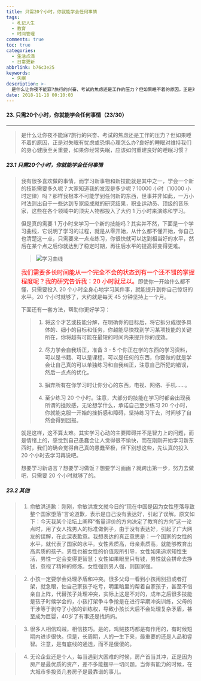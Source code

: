 ```yaml
---
title: 只需20个小时，你就能学会任何事情
tags:
  - 札记人生
  - 教育
  - 时间管理
comments: true
toc: true
categories:
  - 生活点滴
  - 日常更新
abbrlink: b76c3e25
keywords:
  - 失眠
description: >-
  是什么让你夜不能寐?旅行的兴奋、考试的焦虑还是工作的压力？但如果睡不着的原因，正是对失眠有忧虑或恐惧心理怎么办?良好的睡眠对维持我们的身心健康至关重要，如果你经常失眠，应该如何重建良好的睡眠习惯？
date: 2018-11-18 00:10:03
---
```

<script type="text/javascript" src="/js/src/bai.js"></script>

#### 23. 只需20个小时，你就能学会任何事情（23/30）
---
> 是什么让你夜不能寐?旅行的兴奋、考试的焦虑还是工作的压力？但如果睡不着的原因，正是对失眠有忧虑或恐惧心理怎么办?良好的睡眠对维持我们的身心健康至关重要，如果你经常失眠，应该如何重建良好的睡眠习惯？

##### 23.1 只需20个小时，你就能学会任何事情
> 我有很多喜欢做的事情，而学习新事物和新技能就是其中之一，学会一个新的技能需要多久呢？大家知道我的发现是多少呢？10000 小时（10000 小时定律）吗？那样我根本不可能学到任何新的东西，世事并非如此，一万小时法则出自于一些达到专家级成就的研究结果，职业运动员、顶级的音乐家，这些在各个领域中的顶尖人物都投入了大约 1 万小时来演练和学习。
>
> 但是真的需要 1 万小时来学习一个新的技能吗？其实并不然，下面是一个学习曲线，它说明了学习的过程，就是从零开始，从什么都不懂开始，你自己也清楚这一点，只需要来一点点练习，你很快就可以达到相当好的水平，然后在某个点之后你就达到了稳定时期，再往后水平的提高将变得更难。
>> ![学习曲线](/images/098/006tNbRwgy1fxd0lst8hij31160qsgm0.jpg)
>
> <font color="red" size=3> 我们需要多长时间能从一个完全不会的状态到有一个还不错的掌握程度呢？我的研究告诉我：20 小时就足以。</font>即使你一开始什么都不懂，只需要投入 20 个小时全身心地学习某件事，就能提升到你自己惊讶的水平。20 个小时就够了，大约就是每天 45 分钟坚持上一个月。
>
> 下面还有一套方法，帮助你更好学习：
>
>> 1. 将这个才艺或技能分解，在明确你的目标后，将它拆分成很多具体的、细小的目标和任务，你越能尽快找到学习某项技能的关键所在，你将越有可能在最短的时间内来提升你的成效。
>>
>> 2. 尽力学会自我矫正，准备 3 - 5 个你正在学的东西的学习资料，可以是书籍、可以是课程，可以是任何的东西，你要做的就是学会让自己真的可以单独练习和自我纠正，注意自己所犯的错误，然后一点点的优化。
>>
>> 3. 摒弃所有在你学习时让你分心的东西，电视、网络、手机……。
>>
>> 4. 至少练习 20 个小时。注意，大部分的技能在学习时都会出现我所谓的挫败感，无论想学什么，承诺自己至少练习 20 个小时，你就能克服一开始的挫折感和障碍，坚持练习下去，时间够了自然会得到回报。
>
> 就是这样，这不算太难。其实学习心动的主要障碍并不是智力上的问题，而是情绪上的，感觉到自己愚蠢会让人觉得很不愉快，而在刚刚开始学习新东西时，我们的确会觉得自己真的愚蠢至极，但下别想这些，先认真的投入 20 个小时去学习再说吧。
>
> 想要学习新语言？想要学习做饭？想要学习画画？就跨出第一步，努力去做吧，只需要 20 个小时就够了的。


##### 23.2 其他
> 1. 俞敏洪道歉：刚刚，俞敏洪发文就今日的“现在中国是因为女性堕落导致整个国家堕落”言论道歉，表示是自己没有表达好，引起了误解。原文如下：今天我某个论坛上阐释“衡量评价的方向决定了教育的方向”这一论点时，用了女人找男人的标准做例子，由于没有表达好，引起了广大网友的误解，在此深表歉意。我想表达的真正意思是：一个国家的女性的水平，就代表了国家的水平。女性素质高，母亲素质高，就能够教育出高素质的孩子。男性也被女性的价值观所引导，女性如果追求知性生活，男性一定会变得更智慧；女性如果眼里只有钱，男性就会拼命去挣钱，忽视了精神的修炼。女性强则男人强，则国家强。

> 2. 小孩一定要学会处理矛盾和冲突。很多父母一看到小孩闹别扭或者打架，就急眼，怕自己家孩子吃亏，明里暗里的帮着自家孩子，甚至不惜亲自上阵，代替孩子处理冲突，实际上这是不对的，成年之后很多技能是孩子时候学会的，小孩打架争斗争抢是在进行早期冲突训练，父母的干涉等于剥夺了小孩的训练权，导致小孩长大后不会处理复杂矛盾，甚至成为巨婴，40岁了有事还是找妈妈。

> 3. 很多人相信鸡贼，相信技巧。是的，鸡贼技巧都是有作用的，有时候短期内进步很快。但是，长周期，人的一生下来，最重要的还是人品和睿智。注意，是有底线的通透，而不是傻傻的。

> 4. 无论企业还是个人，每当遇到大困难的时候，房产首当其冲，正是因为房产是最优质的资产，差不多能摆平一切问题。当你有能力的时候，在大城市多投资几套房子是最靠谱的事儿。

